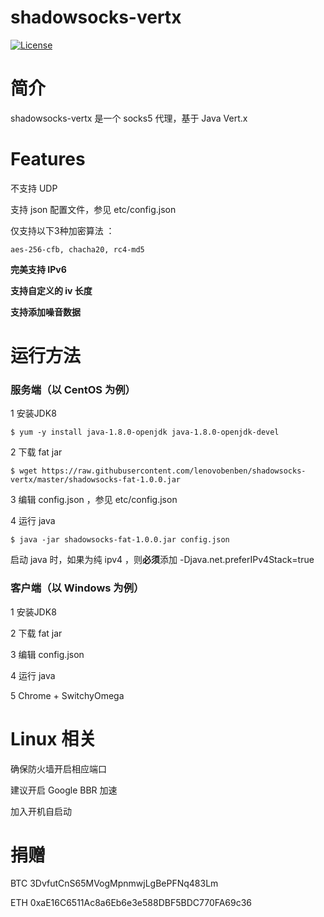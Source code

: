 shadowsocks-vertx
================

[![License](http://img.shields.io/:license-apache-blue.svg?style=flat-square)](http://www.apache.org/licenses/LICENSE-2.0.html)

简介
===========

shadowsocks-vertx 是一个 socks5 代理，基于 Java Vert.x 

Features
===========

不支持 UDP 

支持 json 配置文件，参见 etc/config.json

仅支持以下3种加密算法 ：

    aes-256-cfb, chacha20, rc4-md5


**完美支持 IPv6**

**支持自定义的 iv 长度**

**支持添加噪音数据**


运行方法
===========

### 服务端（以 CentOS 为例）
1 安装JDK8
```
$ yum -y install java-1.8.0-openjdk java-1.8.0-openjdk-devel
```

2 下载 fat jar
```
$ wget https://raw.githubusercontent.com/lenovobenben/shadowsocks-vertx/master/shadowsocks-fat-1.0.0.jar
```

3 编辑 config.json ，参见 etc/config.json

4 运行 java
```
$ java -jar shadowsocks-fat-1.0.0.jar config.json
```
启动 java 时，如果为纯 ipv4 ，则**必须**添加  -Djava.net.preferIPv4Stack=true 

### 客户端（以 Windows 为例）
1 安装JDK8

2 下载 fat jar

3 编辑 config.json

4 运行 java

5 Chrome + SwitchyOmega


Linux 相关
===========

确保防火墙开启相应端口

建议开启 Google BBR 加速

加入开机自启动

捐赠
===========

BTC  3DvfutCnS65MVogMpnmwjLgBePFNq483Lm

ETH  0xaE16C6511Ac8a6Eb6e3e588DBF5BDC770FA69c36
